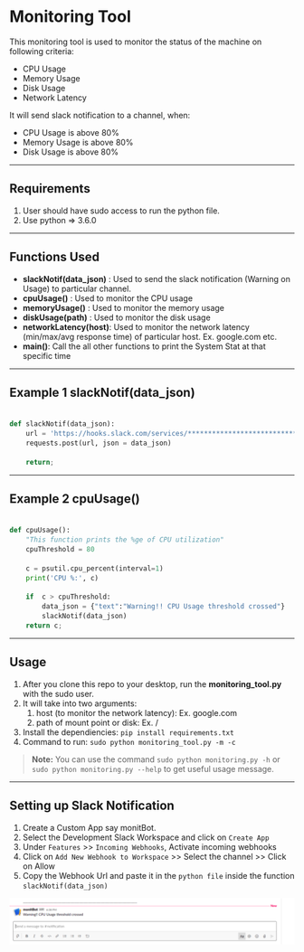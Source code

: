 Monitoring Tool
=========================

This monitoring tool is used to monitor the status of the machine on following criteria:

* CPU Usage
* Memory Usage
* Disk Usage
* Network Latency

It will send slack notification to a channel, when:

* CPU Usage is above 80%
* Memory Usage is above 80%
* Disk Usage is above 80%

---

Requirements
------------
1) User should have sudo access to run the python file.
2) Use python => 3.6.0
---

Functions Used
--------------

* **slackNotif(data_json)** : Used to send the slack notification (Warning on Usage) to particular channel.
* **cpuUsage()** : Used to monitor the CPU usage
* **memoryUsage()** : Used to monitor the memory usage
* **diskUsage(path)** : Used to monitor the disk usage
* **networkLatency(host)**: Used to monitor the network latency (min/max/avg response time) of particular host. Ex. google.com etc.
* **main()**: Call the all other functions to print the System Stat at that specific time
---

Example 1 slackNotif(data_json)
-----------------------------

```python

def slackNotif(data_json):
    url = 'https://hooks.slack.com/services/******************************'
    requests.post(url, json = data_json)

    return;

```
---

Example 2 cpuUsage()
------------------

```python

def cpuUsage():
    "This function prints the %ge of CPU utilization"
    cpuThreshold = 80

    c = psutil.cpu_percent(interval=1)
    print('CPU %:', c)

    if  c > cpuThreshold:
        data_json = {"text":"Warning!! CPU Usage threshold crossed"}
        slackNotif(data_json)
    return c;

```
---

Usage
-----
1) After you clone this repo to your desktop, run the **monitoring_tool.py** with the sudo user.
2) It will take into two  arguments:
	1) host (to monitor the network latency): Ex. google.com
	2) path of mount point or disk: Ex. /
3) Install the dependiencies: `pip install requirements.txt`
4) Command to run: `sudo python monitoring_tool.py -m -c`

> **Note:** You can use the command `sudo python monitoring.py -h` or `sudo python monitoring.py --help` to get useful usage message. 
---

Setting up Slack Notification
----------------------------

1) Create a Custom App say monitBot.
2) Select the Development Slack Workspace and click on `Create App`
3) Under `Features` >> `Incoming Webhooks`, Activate incoming webhooks
4) Click on `Add New Webhook to Workspace` >> Select the channel >> Click on Allow
5) Copy the Webhook Url and paste it in the `python file` inside the function `slackNotif(data_json)`

![Slack Notification](https://github.com/souravatta/monitoring-tool/blob/main/slack_notification.png?raw=true)
